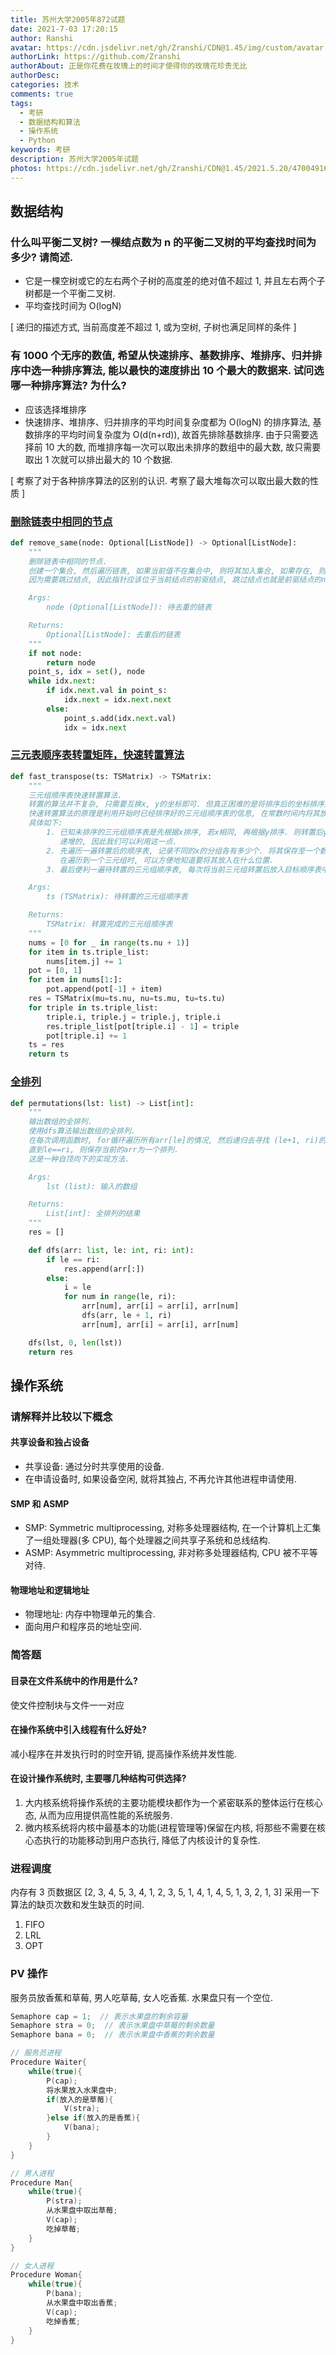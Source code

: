 ```yaml
---
title: 苏州大学2005年872试题
date: 2021-7-03 17:20:15
author: Ranshi
avatar: https://cdn.jsdelivr.net/gh/Zranshi/CDN@1.45/img/custom/avatar.jpg
authorLink: https://github.com/Zranshi
authorAbout: 正是你花费在玫瑰上的时间才使得你的玫瑰花珍贵无比
authorDesc:
categories: 技术
comments: true
tags:
  - 考研
  - 数据结构和算法
  - 操作系统
  - Python
keywords: 考研
description: 苏州大学2005年试题
photos: https://cdn.jsdelivr.net/gh/Zranshi/CDN@1.45/2021.5.20/47004916_p0.jpg
---
```


## 数据结构

### 什么叫平衡二叉树? 一棵结点数为 n 的平衡二叉树的平均查找时间为多少? 请简述.

- 它是一棵空树或它的左右两个子树的高度差的绝对值不超过 1, 并且左右两个子树都是一个平衡二叉树.
- 平均查找时间为 O(logN)

[ 递归的描述方式, 当前高度差不超过 1, 或为空树, 子树也满足同样的条件 ]

### 有 1000 个无序的数值, 希望从快速排序、基数排序、堆排序、归并排序中选一种排序算法, 能以最快的速度排出 10 个最大的数据来. 试问选哪一种排序算法? 为什么?

- 应该选择堆排序
- 快速排序、堆排序、归并排序的平均时间复杂度都为 O(logN) 的排序算法, 基数排序的平均时间复杂度为 O(d(n+rd)), 故首先排除基数排序. 由于只需要选择前 10 大的数, 而堆排序每一次可以取出未排序的数组中的最大数, 故只需要取出 1 次就可以排出最大的 10 个数据.

[ 考察了对于各种排序算法的区别的认识. 考察了最大堆每次可以取出最大数的性质 ]

### [删除链表中相同的节点](https://github.com/Zranshi/suda-problem/blob/master/src/2005/1.删除链表中相同的节点/main.py)

```python
def remove_same(node: Optional[ListNode]) -> Optional[ListNode]:
    """
    删除链表中相同的节点.
    创建一个集合, 然后遍历链表, 如果当前值不在集合中, 则将其加入集合, 如果存在, 则跳过当前结点.
    因为需要跳过结点, 因此指针应该位于当前结点的前驱结点, 跳过结点也就是前驱结点的next指向了后继结点.

    Args:
        node (Optional[ListNode]): 待去重的链表

    Returns:
        Optional[ListNode]: 去重后的链表
    """
    if not node:
        return node
    point_s, idx = set(), node
    while idx.next:
        if idx.next.val in point_s:
            idx.next = idx.next.next
        else:
            point_s.add(idx.next.val)
            idx = idx.next
```

### [三元表顺序表转置矩阵，快速转置算法](https://github.com/Zranshi/suda-problem/blob/master/src/2005/2.三元组顺序表快速转置算法/main.py)

```python
def fast_transpose(ts: TSMatrix) -> TSMatrix:
    """
    三元组顺序表快速转置算法.
    转置的算法并不复杂, 只需要互换x, y的坐标即可. 但真正困难的是将排序后的坐标排序形成顺序表.
    快速转置算法的原理是利用开始时已经排序好的三元组顺序表的信息, 在常数时间内将其放入新的三元组中.
    具体如下:
        1. 已知未排序的三元组顺序表是先根据x排序, 若x相同, 再根据y排序. 则转置后y一定是从上到下依次
           递增的, 因此我们可以利用这一点.
        2. 先遍历一遍转置后的顺序表, 记录不同的x的分组各有多少个. 将其保存至一个数组中. 这是为了
           在遍历到一个三元组时, 可以方便地知道要将其放入在什么位置.
        3. 最后便利一遍待转置的三元组顺序表, 每次将当前三元组转置后放入目标顺序表中.

    Args:
        ts (TSMatrix): 待转置的三元组顺序表

    Returns:
        TSMatrix: 转置完成的三元组顺序表
    """
    nums = [0 for _ in range(ts.nu + 1)]
    for item in ts.triple_list:
        nums[item.j] += 1
    pot = [0, 1]
    for item in nums[1:]:
        pot.append(pot[-1] + item)
    res = TSMatrix(mu=ts.nu, nu=ts.mu, tu=ts.tu)
    for triple in ts.triple_list:
        triple.i, triple.j = triple.j, triple.i
        res.triple_list[pot[triple.i] - 1] = triple
        pot[triple.i] += 1
    ts = res
    return ts
```

### [全排列](https://github.com/Zranshi/suda-problem/blob/master/src/2005/3.产生全排列/main.py)

```Python
def permutations(lst: list) -> List[int]:
    """
    输出数组的全排列.
    使用dfs算法输出数组的全排列.
    在每次调用函数时, for循环遍历所有arr[le]的情况, 然后递归去寻找 (le+1, ri)的全排列.
    直到le==ri, 则保存当前的arr为一个排列.
    这是一种自顶向下的实现方法.

    Args:
        lst (list): 输入的数组

    Returns:
        List[int]: 全排列的结果
    """
    res = []

    def dfs(arr: list, le: int, ri: int):
        if le == ri:
            res.append(arr[:])
        else:
            i = le
            for num in range(le, ri):
                arr[num], arr[i] = arr[i], arr[num]
                dfs(arr, le + 1, ri)
                arr[num], arr[i] = arr[i], arr[num]

    dfs(lst, 0, len(lst))
    return res
```

## 操作系统

### 请解释并比较以下概念

#### 共享设备和独占设备

- 共享设备: 通过分时共享使用的设备.
- 在申请设备时, 如果设备空闲, 就将其独占, 不再允许其他进程申请使用.

#### SMP 和 ASMP

- SMP: Symmetric multiprocessing, 对称多处理器结构, 在一个计算机上汇集了一组处理器(多 CPU), 每个处理器之间共享子系统和总线结构.
- ASMP: Asymmetric multiprocessing, 非对称多处理器结构, CPU 被不平等对待.

#### 物理地址和逻辑地址

- 物理地址: 内存中物理单元的集合.
- 面向用户和程序员的地址空间.

### 简答题

#### 目录在文件系统中的作用是什么?

使文件控制块与文件一一对应

#### 在操作系统中引入线程有什么好处?

减小程序在并发执行时的时空开销, 提高操作系统并发性能.

#### 在设计操作系统时, 主要哪几种结构可供选择?

1. 大内核系统将操作系统的主要功能模块都作为一个紧密联系的整体运行在核心态, 从而为应用提供高性能的系统服务.
2. 微内核系统将内核中最基本的功能(进程管理等)保留在内核, 将那些不需要在核心态执行的功能移动到用户态执行, 降低了内核设计的复杂性.

### 进程调度

内存有 3 页数据区 [2, 3, 4, 5, 3, 4, 1, 2, 3, 5, 1, 4, 1, 4, 5, 1, 3, 2, 1, 3] 采用一下算法的缺页次数和发生缺页的时间.

1. FIFO
2. LRL
3. OPT

### PV 操作

服务员放香蕉和草莓, 男人吃草莓, 女人吃香蕉. 水果盘只有一个空位.

```cpp
Semaphore cap = 1;  // 表示水果盘的剩余容量
Semaphore stra = 0;  // 表示水果盘中草莓的剩余数量
Semaphore bana = 0;  // 表示水果盘中香蕉的剩余数量

// 服务员进程
Procedure Waiter{
    while(true){
        P(cap);
        将水果放入水果盘中;
        if(放入的是草莓){
            V(stra);
        }else if(放入的是香蕉){
            V(bana);
        }
    }
}

// 男人进程
Procedure Man{
    while(true){
        P(stra);
        从水果盘中取出草莓;
        V(cap);
        吃掉草莓;
    }
}

// 女人进程
Procedure Woman{
    while(true){
        P(bana);
        从水果盘中取出香蕉;
        V(cap);
        吃掉香蕉;
    }
}
```
